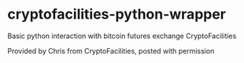 # cryptofacilities-python-wrapper
Basic python interaction with bitcoin futures exchange CryptoFacilities

Provided by Chris from CryptoFacilities, posted with permission
